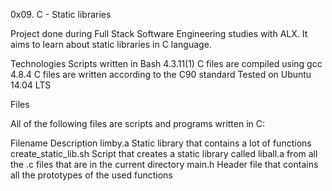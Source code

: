 0x09. C - Static libraries

Project done during Full Stack Software Engineering studies with ALX. It aims to learn about static libraries in C language.

Technologies
Scripts written in Bash 4.3.11(1)
C files are compiled using gcc 4.8.4
C files are written according to the C90 standard
Tested on Ubuntu 14.04 LTS



Files

All of the following files are scripts and programs written in C:

Filename	                                                  Description
limby.a	                                                          Static library that contains a lot of functions
create_static_lib.sh	                                          Script that creates a static library called liball.a from all the .c files that are in the current directory
main.h	                                                  Header file that contains all the prototypes of the used functions  
